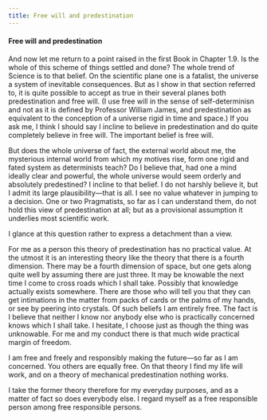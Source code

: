 ```yaml
---
title: Free will and predestination
---
```

#### Free will and predestination

And now let me return to a point raised in the first Book in Chapter
1.9. Is the whole of this scheme of things settled and done? The whole
trend of Science is to that belief. On the scientific plane one is a
fatalist, the universe a system of inevitable consequences. But as I
show in that section referred to, it is quite possible to accept as true
in their several planes both predestination and free will. (I use free
will in the sense of self-determinisn and not as it is defined by
Professor William James, and predestination as equivalent to the
conception of a universe rigid in time and space.) If you ask me, I
think I should say I incline to believe in predestination and do quite
completely believe in free will. The important belief is free will.

But does the whole universe of fact, the external world about me, the
mysterious internal world from which my motives rise, form one rigid and
fated system as determinists teach? Do I believe that, had one a mind
ideally clear and powerful, the whole universe would seem orderly and
absolutely predestined? I incline to that belief. I do not harshly
believe it, but I admit its large plausibility—that is all. I see no
value whatever in jumping to a decision. One or two Pragmatists, so far
as I can understand them, do not hold this view of predestination at
all; but as a provisional assumption it underlies most scientific work.

I glance at this question rather to express a detachment than a view.

For me as a person this theory of predestination has no practical value.
At the utmost it is an interesting theory like the theory that there is
a fourth dimension. There may be a fourth dimension of space, but one
gets along quite well by assuming there are just three. It may be
knowable the next time I come to cross roads which I shall take.
Possibly that knowledge actually exists somewhere. There are those who
will tell you that they can get intimations in the matter from packs of
cards or the palms of my hands, or see by peering into crystals. Of such
beliefs I am entirely free. The fact is I believe that neither I know
nor anybody else who is practically concerned knows which I shall take.
I hesitate, I choose just as though the thing was unknowable. For me and
my conduct there is that much wide practical margin of freedom.

I am free and freely and responsibly making the future—so far as I am
concerned. You others are equally free. On that theory I find my life
will work, and on a theory of mechanical predestination nothing works.

I take the former theory therefore for my everyday purposes, and as a
matter of fact so does everybody else. I regard myself as a free
responsible person among free responsible persons.
